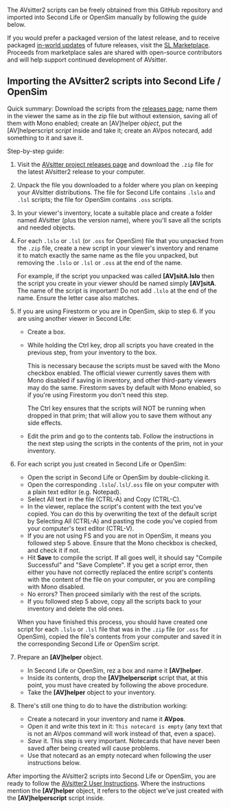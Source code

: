 
The AVsitter2 scripts can be freely obtained from this GitHub repository and imported into Second Life or OpenSim manually by following the guide below.

If you would prefer a packaged version of the latest release, and to receive packaged [in-world updates](https://avsitter.github.io/updates.html) of future releases, visit the [SL Marketplace](https://marketplace.secondlife.com/stores/79645). Proceeds from marketplace sales are shared with open-source contributors and will help support continued development of AVsitter.


## Importing the AVsitter2 scripts into Second Life / OpenSim

Quick summary: Download the scripts from the [releases page](https://github.com/AVsitter/AVsitter/releases); name them in the viewer the same as in the zip file but without extension, saving all of them with Mono enabled; create an [AV]helper *object*, put the [AV]helperscript *script* inside and take it; create an AVpos notecard, add something to it and save it.

Step-by-step guide:

1. Visit the [AVsitter project releases page](https://github.com/AVsitter/AVsitter/releases) and download the `.zip` file for the latest AVsitter2 release to your computer.

2. Unpack the file you downloaded to a folder where you plan on keeping your AVsitter distributions. The file for Second Life contains `.lslo` and `.lsl` scripts; the file for OpenSim contains `.oss` scripts.

3. In your viewer's inventory, locate a suitable place and create a folder named AVsitter (plus the version name), where you'll save all the scripts and needed objects.

4. For each `.lslo` or `.lsl` (or `.oss` for OpenSim) file that you unpacked from the `.zip` file, create a new script in your viewer's inventory and rename it to match exactly the same name as the file you unpacked, but removing the `.lslo` or `.lsl` or `.oss` at the end of the name.

    For example, if the script you unpacked was called **[AV]sitA.lslo** then the script you create in your viewer should be named simply **[AV]sitA**. The name of the script is important! Do not add `.lslo` at the end of the name. Ensure the letter case also matches.

5. If you are using Firestorm or you are in OpenSim, skip to step 6. If you are using another viewer in Second Life:

    - Create a box.
    - While holding the Ctrl key, drop all scripts you have created in the previous step, from your inventory to the box.

      This is necessary because the scripts must be saved with the Mono checkbox enabled. The official viewer currently saves them with Mono disabled if saving in inventory, and other third-party viewers may do the same. Firestorm saves by default with Mono enabled, so if you're using Firestorm you don't need this step.

      The Ctrl key ensures that the scripts will NOT be running when dropped in that prim; that will allow you to save them without any side effects.

    - Edit the prim and go to the contents tab. Follow the instructions in the next step using the scripts in the contents of the prim, not in your inventory.

6. For each script you just created in Second Life or OpenSim:
    - Open the script in Second Life or OpenSim by double-clicking it.
    - Open the corresponding `.lslo`/`.lsl`/`.oss` file on your computer with a plain text editor (e.g. Notepad).
    - Select All text in the file (CTRL-A) and Copy (CTRL-C).
    - In the viewer, replace the script's content with the text you've copied. You can do this by overwriting the text of the default script by Selecting All (CTRL-A) and pasting the code you've copied from your computer's text editor (CTRL-V).
    - If you are not using FS and you are not in OpenSim, it means you followed step 5 above. Ensure that the Mono checkbox is checked, and check it if not.
    - Hit **Save** to compile the script. If all goes well, it should say "Compile Successful" and "Save Complete". If you get a script error, then either you have not correctly replaced the entire script's contents with the content of the file on your computer, or you are compiling with Mono disabled.
    - No errors? Then proceed similarly with the rest of the scripts.
    - If you followed step 5 above, copy all the scripts back to your inventory and delete the old ones.

    When you have finished this process, you should have created one script for each `.lslo` or `.lsl` file that was in the `.zip` file (or `.oss` for OpenSim), copied the file's contents from your computer and saved it in the corresponding Second Life or OpenSim script.

7. Prepare an **[AV]helper** object.

    - In Second Life or OpenSim, rez a box and name it **[AV]helper**.
    - Inside its contents, drop the **[AV]helperscript** script that, at this point, you must have created by following the above procedure.
    - Take the **[AV]helper** object to your inventory.

8. There's still one thing to do to have the distribution working:

    - Create a notecard in your inventory and name it **AVpos**.
    - Open it and write this text in it: `This notecard is empty` (any text that is not an AVpos command will work instead of that, even a space).
    - *Save* it. This step is very important. Notecards that have never been saved after being created will cause problems.
    - Use that notecard as an empty notecard when following the user instructions below.

After importing the AVsitter2 scripts into Second Life or OpenSim, you are ready to follow the [AVsitter2 User Instructions](https://avsitter.github.io/avsitter2_home). Where the instructions mention the **[AV]helper** object, it refers to the object we've just created with the **[AV]helperscript** script inside.
